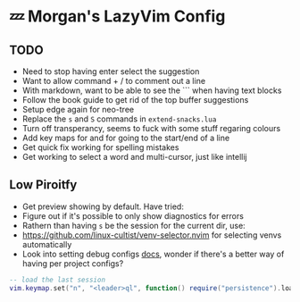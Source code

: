 # 💤 Morgan's LazyVim Config

## TODO

- Need to stop having enter select the suggestion
- Want to allow command + / to comment out a line
- With markdown, want to be able to see the ``` when having text blocks
- Follow the book guide to get rid of the top buffer suggestions
- Setup edge again for neo-tree
- Replace the `s` and `S` commands in `extend-snacks.lua`
- Turn off transperancy, seems to fuck with some stuff regaring colours
- Add key maps for <S-h> and <S-l> for going to the start/end of a line
- Get quick fix working for spelling mistakes
- Get <C-g> working to select a word and multi-cursor, just like intellij

## Low Piroitfy

- Get preview showing by default. Have tried:
- Figure out if it's possible to only show diagnostics for errors
- Rathern than having `s` be the session for the current dir, use:
- <https://github.com/linux-cultist/venv-selector.nvim> for selecting venvs automatically
- Look into setting debug configs [docs](https://github.com/harrisoncramer/harrisoncramer.me/blob/main/src/content/blog/debugging-in-neovim.mdx#multiple-configurations), wonder if there's a better way of having per project configs?

```lua
-- load the last session  
vim.keymap.set("n", "<leader>ql", function() require("persistence").load({ last = true }) end)
```
